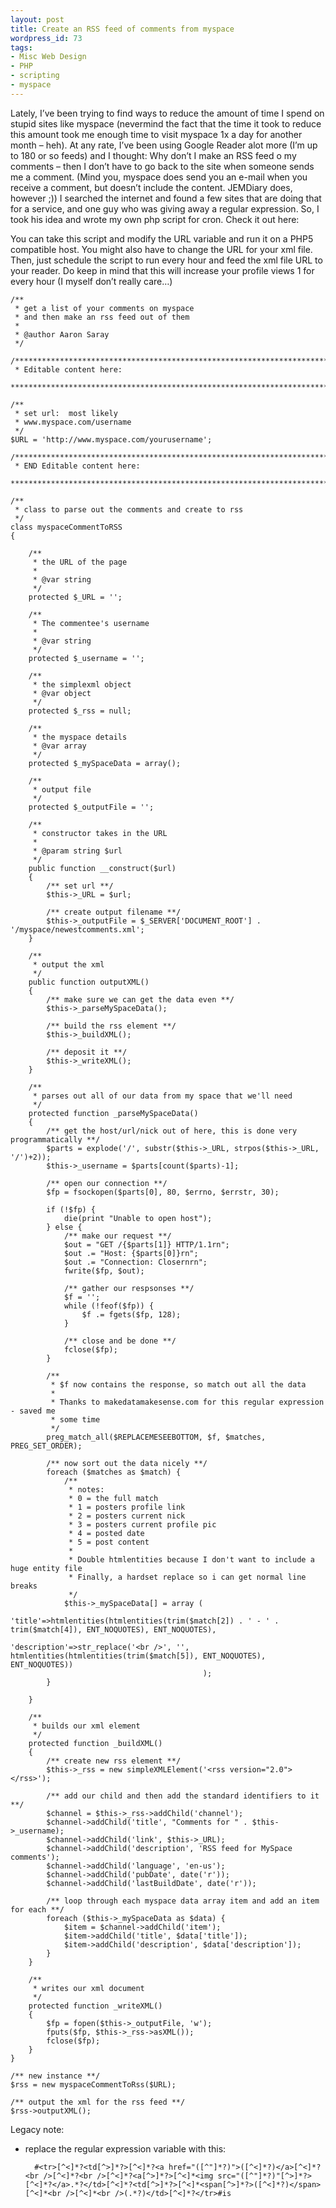 ```yaml
---
layout: post
title: Create an RSS feed of comments from myspace
wordpress_id: 73
tags:
- Misc Web Design
- PHP
- scripting
- myspace
---
```


Lately, I’ve been trying to find ways to reduce the amount of time I spend on stupid sites like myspace (nevermind the fact that the time it took to reduce this amount took me enough time to visit myspace 1x a day for another month – heh). At any rate, I’ve been using Google Reader alot more (I’m up to 180 or so feeds) and I thought: Why don’t I make an RSS feed o my comments – then I don’t have to go back to the site when someone sends me a comment. (Mind you, myspace does send you an e-mail when you receive a comment, but doesn’t include the content. JEMDiary does, however ;)) I searched the internet and found a few sites that are doing that for a service, and one guy who was giving away a regular expression. So, I took his idea and wrote my own php script for cron. Check it out here:

You can take this script and modify the URL variable and run it on a PHP5 compatible host. You might also have to change the URL for your xml file. Then, just schedule the script to run every hour and feed the xml file URL to your reader. Do keep in mind that this will increase your profile views 1 for every hour (I myself don’t really care…)

```php?start_inline=1
/**
 * get a list of your comments on myspace
 * and then make an rss feed out of them
 *
 * @author Aaron Saray
 */
 
/***********************************************************************************
 * Editable content here:
 **********************************************************************************/
 
/**
 * set url:  most likely
 * www.myspace.com/username
 */
$URL = 'http://www.myspace.com/yourusername';
 
/***********************************************************************************
 * END Editable content here:
 **********************************************************************************/
 
/**
 * class to parse out the comments and create to rss
 */
class myspaceCommentToRSS
{
 
    /**
     * the URL of the page
     *
     * @var string
     */
    protected $_URL = '';
 
    /**
     * The commentee's username
     *
     * @var string
     */
    protected $_username = '';
 
    /**
     * the simplexml object
     * @var object
     */
    protected $_rss = null;
 
    /**
     * the myspace details
     * @var array
     */
    protected $_mySpaceData = array();
 
    /**
     * output file
     */
    protected $_outputFile = '';
 
    /**
     * constructor takes in the URL
     *
     * @param string $url
     */
    public function __construct($url)
    {
        /** set url **/
        $this->_URL = $url;
 
        /** create output filename **/
        $this->_outputFile = $_SERVER['DOCUMENT_ROOT'] . '/myspace/newestcomments.xml';
    }
 
    /**
     * output the xml
     */
    public function outputXML()
    {
        /** make sure we can get the data even **/
        $this->_parseMySpaceData();
 
        /** build the rss element **/
        $this->_buildXML();
 
        /** deposit it **/
        $this->_writeXML();
    }
 
    /**
     * parses out all of our data from my space that we'll need
     */
    protected function _parseMySpaceData()
    {
        /** get the host/url/nick out of here, this is done very programmatically **/
        $parts = explode('/', substr($this->_URL, strpos($this->_URL, '/')+2));
        $this->_username = $parts[count($parts)-1];
 
        /** open our connection **/
        $fp = fsockopen($parts[0], 80, $errno, $errstr, 30);
 
        if (!$fp) {
            die(print "Unable to open host");
        } else {
            /** make our request **/
            $out = "GET /{$parts[1]} HTTP/1.1rn";
            $out .= "Host: {$parts[0]}rn";
            $out .= "Connection: Closernrn";
            fwrite($fp, $out);
 
            /** gather our respsonses **/
            $f = '';
            while (!feof($fp)) {
                $f .= fgets($fp, 128);
            }
 
            /** close and be done **/
            fclose($fp);
        }
 
        /**
         * $f now contains the response, so match out all the data
         *
         * Thanks to makedatamakesense.com for this regular expression - saved me
         * some time
         */
        preg_match_all($REPLACEMESEEBOTTOM, $f, $matches, PREG_SET_ORDER);
 
        /** now sort out the data nicely **/
        foreach ($matches as $match) {
            /**
             * notes:
             * 0 = the full match
             * 1 = posters profile link
             * 2 = posters current nick
             * 3 = posters current profile pic
             * 4 = posted date
             * 5 = post content
             *
             * Double htmlentities because I don't want to include a huge entity file
             * Finally, a hardset replace so i can get normal line breaks
             */
            $this->_mySpaceData[] = array (
                                            'title'=>htmlentities(htmlentities(trim($match[2]) . ' - ' . trim($match[4]), ENT_NOQUOTES), ENT_NOQUOTES),
                                            'description'=>str_replace('<br />', '', htmlentities(htmlentities(trim($match[5]), ENT_NOQUOTES), ENT_NOQUOTES))
                                           );
        }
 
    }
 
    /**
     * builds our xml element
     */
    protected function _buildXML()
    {
        /** create new rss element **/
        $this->_rss = new simpleXMLElement('<rss version="2.0"></rss>');
 
        /** add our child and then add the standard identifiers to it **/
        $channel = $this->_rss->addChild('channel');
        $channel->addChild('title', "Comments for " . $this->_username);
        $channel->addChild('link', $this->_URL);
        $channel->addChild('description', 'RSS feed for MySpace comments');
        $channel->addChild('language', 'en-us');
        $channel->addChild('pubDate', date('r'));
        $channel->addChild('lastBuildDate', date('r'));
 
        /** loop through each myspace data array item and add an item for each **/
        foreach ($this->_mySpaceData as $data) {
            $item = $channel->addChild('item');
            $item->addChild('title', $data['title']);
            $item->addChild('description', $data['description']);
        }
    }
 
    /**
     * writes our xml document
     */
    protected function _writeXML()
    {
        $fp = fopen($this->_outputFile, 'w');
        fputs($fp, $this->_rss->asXML());
        fclose($fp);
    }
}
 
/** new instance **/
$rss = new myspaceCommentToRss($URL);
 
/** output the xml for the rss feed **/
$rss->outputXML();
```

Legacy note: 

* replace the regular expression variable with this:

        #<tr>[^<]*?<td[^>]*?>[^<]*?<a href="([^"]*?)">([^<]*?)</a>[^<]*?<br />[^<]*?<br />[^<]*?<a[^>]*?>[^<]*<img src="([^"]*?)"[^>]*?>[^<]*?</a>.*?</td>[^<]*?<td[^>]*?>[^<]*<span[^>]*?>([^<]*?)</span>[^<]*<br />[^<]*<br />(.*?)</td>[^<]*?</tr>#is

